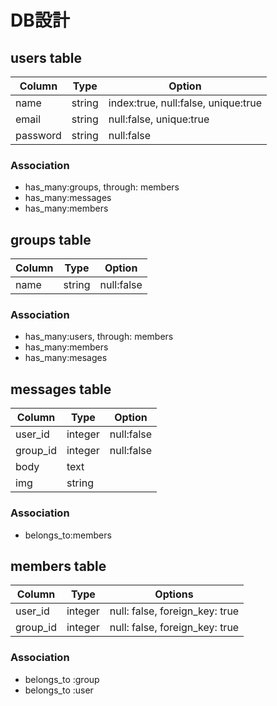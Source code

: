 # DB設計

## users table

|Column|Type|Option|
|------|----|------|
|name|string|index:true, null:false, unique:true|
|email|string|null:false, unique:true|
|password|string|null:false|

### Association
- has_many:groups, through: members
- has_many:messages
- has_many:members

## groups table
|Column|Type|Option|
|------|----|------|
|name|string|null:false|

### Association
- has_many:users, through: members
- has_many:members
- has_many:mesages

## messages table
|Column|Type|Option|
|------|----|------|
|user_id|integer|null:false|
|group_id|integer|null:false|
|body|text||
|img|string||

### Association
- belongs_to:members

## members table

|Column|Type|Options|
|------|----|-------|
|user_id|integer|null: false, foreign_key: true|
|group_id|integer|null: false, foreign_key: true|

### Association
- belongs_to :group
- belongs_to :user
